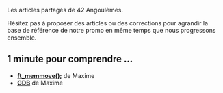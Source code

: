 Les articles partagés de 42 Angoulêmes.

Hésitez pas à proposer des articles ou des corrections pour agrandir la base de référence de notre promo en même temps que nous progressons ensemble.

## 1 minute pour comprendre ...
* **[ft_memmove();](00_libft/mafissie_ft_memmove.md)** de Maxime
* **[GDB](00_libft/mafissie_gdb.md)** de Maxime